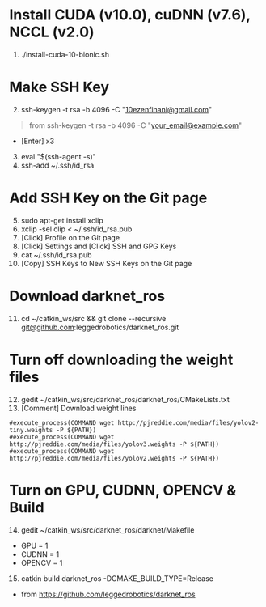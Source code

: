 # Install CUDA (v10.0), cuDNN (v7.6), NCCL (v2.0)
1. ./install-cuda-10-bionic.sh
# Make SSH Key
2. ssh-keygen -t rsa -b 4096 -C "10ezenfinani@gmail.com"
> from ssh-keygen -t rsa -b 4096 -C "your_email@example.com"
- [Enter] x3
3. eval "$(ssh-agent -s)"
4. ssh-add ~/.ssh/id_rsa
# Add SSH Key on the Git page
5. sudo apt-get install xclip
6. xclip -sel clip < ~/.ssh/id_rsa.pub
7. [Click] Profile on the Git page
8. [Click] Settings and [Click] SSH and GPG Keys
9. cat ~/.ssh/id_rsa.pub
10. [Copy] SSH Keys to New SSH Keys on the Git page
# Download darknet_ros
11. cd ~/catkin_ws/src && git clone --recursive git@github.com:leggedrobotics/darknet_ros.git
# Turn off downloading the weight files
12. gedit ~/catkin_ws/src/darknet_ros/darknet_ros/CMakeLists.txt
13. [Comment] Download weight lines
```
#execute_process(COMMAND wget http://pjreddie.com/media/files/yolov2-tiny.weights -P ${PATH})
#execute_process(COMMAND wget http://pjreddie.com/media/files/yolov3.weights -P ${PATH})
#execute_process(COMMAND wget http://pjreddie.com/media/files/yolov2.weights -P ${PATH})
```
# Turn on GPU, CUDNN, OPENCV & Build
14. gedit ~/catkin_ws/src/darknet_ros/darknet/Makefile
- GPU = 1
- CUDNN = 1
- OPENCV = 1
15. catkin build darknet_ros -DCMAKE_BUILD_TYPE=Release
- from https://github.com/leggedrobotics/darknet_ros
